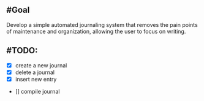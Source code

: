 #Goal
---
Develop a simple automated journaling system that removes the pain points of maintenance and
organization, allowing the user to focus on writing. 

#TODO:
---
- [x] create a new journal
- [x] delete a journal
- [x] insert new entry
- [] compile journal
